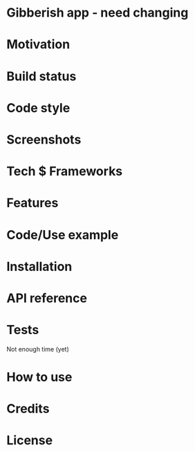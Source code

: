 # Gibberish app -  need changing

# Motivation

# Build status

# Code style

# Screenshots

# Tech $ Frameworks

# Features

# Code/Use example

# Installation

# API reference

# Tests

Not enough time (yet)

# How to use

# Credits

# License
